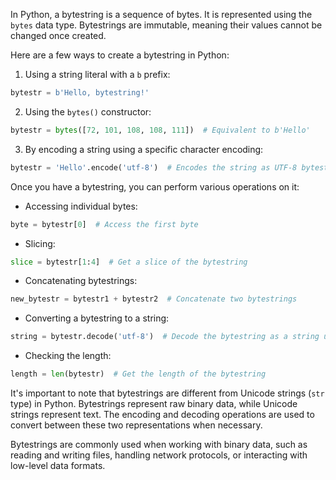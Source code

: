 In Python, a bytestring is a sequence of bytes. It is represented using the `bytes` data type. Bytestrings are immutable, meaning their values cannot be changed once created.

Here are a few ways to create a bytestring in Python:

1. Using a string literal with a `b` prefix:
```python
bytestr = b'Hello, bytestring!'
```

2. Using the `bytes()` constructor:
```python
bytestr = bytes([72, 101, 108, 108, 111])  # Equivalent to b'Hello'
```

3. By encoding a string using a specific character encoding:
```python
bytestr = 'Hello'.encode('utf-8')  # Encodes the string as UTF-8 bytestring
```

Once you have a bytestring, you can perform various operations on it:

- Accessing individual bytes:
```python
byte = bytestr[0]  # Access the first byte
```

- Slicing:
```python
slice = bytestr[1:4]  # Get a slice of the bytestring
```

- Concatenating bytestrings:
```python
new_bytestr = bytestr1 + bytestr2  # Concatenate two bytestrings
```

- Converting a bytestring to a string:
```python
string = bytestr.decode('utf-8')  # Decode the bytestring as a string using UTF-8
```

- Checking the length:
```python
length = len(bytestr)  # Get the length of the bytestring
```

It's important to note that bytestrings are different from Unicode strings (`str` type) in Python. Bytestrings represent raw binary data, while Unicode strings represent text. The encoding and decoding operations are used to convert between these two representations when necessary.

Bytestrings are commonly used when working with binary data, such as reading and writing files, handling network protocols, or interacting with low-level data formats.